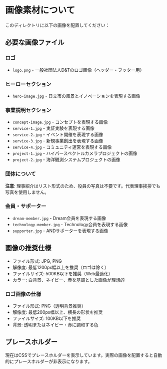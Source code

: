 # 画像素材について

このディレクトリに以下の画像を配置してください：

## 必要な画像ファイル

### ロゴ
- `logo.png` - 一般社団法人D&Tのロゴ画像（ヘッダー・フッター用）

### ヒーローセクション
- `hero-image.jpg` - 日立市の風景とイノベーションを表現する画像

### 事業説明セクション
- `concept-image.jpg` - コンセプトを表現する画像
- `service-1.jpg` - 実証実験を表現する画像
- `service-2.jpg` - イベント開催を表現する画像
- `service-3.jpg` - 新規事業創出を表現する画像
- `service-4.jpg` - コミュニティ運営を表現する画像
- `project-1.jpg` - ハイパースペクトルカメラプロジェクトの画像
- `project-2.jpg` - 海洋観測システムプロジェクトの画像

### 団体について
**注意**: 理事紹介はリスト形式のため、役員の写真は不要です。代表理事挨拶でも写真を使用しません。

### 会員・サポーター
- `dream-member.jpg` - Dream会員を表現する画像
- `technology-member.jpg` - Technology会員を表現する画像
- `supporter.jpg` - ANDサポーターを表現する画像

## 画像の推奨仕様

- ファイル形式: JPG, PNG
- 解像度: 最低1200px幅以上を推奨（ロゴは除く）
- ファイルサイズ: 500KB以下を推奨（Web最適化）
- カラー: 白背景、ネイビー、赤を基調とした画像が理想的

### ロゴ画像の仕様
- ファイル形式: PNG（透明背景推奨）
- 解像度: 最低200px幅以上、横長の形状を推奨
- ファイルサイズ: 100KB以下を推奨
- 背景: 透明またはネイビー・赤に調和する色

## プレースホルダー

現在はCSSでプレースホルダーを表示しています。実際の画像を配置すると自動的にプレースホルダーが非表示になります。